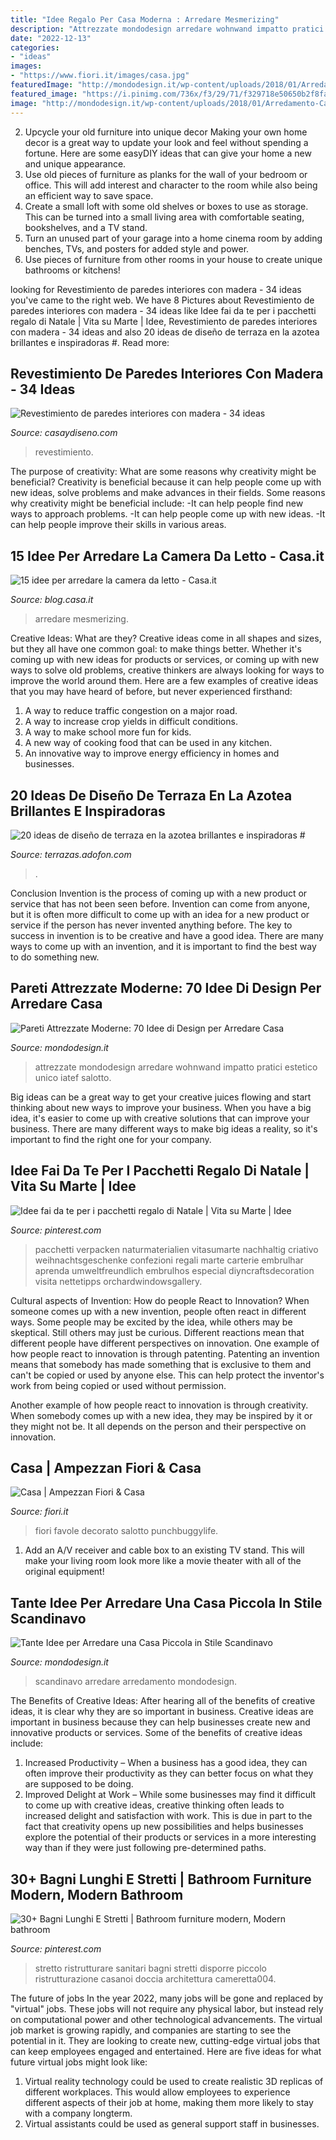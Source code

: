 ```yaml
---
title: "Idee Regalo Per Casa Moderna : Arredare Mesmerizing"
description: "Attrezzate mondodesign arredare wohnwand impatto pratici estetico unico iatef salotto"
date: "2022-12-13"
categories:
- "ideas"
images:
- "https://www.fiori.it/images/casa.jpg"
featuredImage: "http://mondodesign.it/wp-content/uploads/2018/01/Arredamento-Casa-Piccola-Stile-Scandinavo-19.jpg"
featured_image: "https://i.pinimg.com/736x/f3/29/71/f329718e50650b2f8faf8d11906d06ee.jpg"
image: "http://mondodesign.it/wp-content/uploads/2018/01/Arredamento-Casa-Piccola-Stile-Scandinavo-19.jpg"
---
```



2. Upcycle your old furniture into unique decor
Making your own home decor is a great way to update your look and feel without spending a fortune. Here are some easyDIY ideas that can give your home a new and unique appearance. 
1. Use old pieces of furniture as planks for the wall of your bedroom or office. This will add interest and character to the room while also being an efficient way to save space.
2. Create a small loft with some old shelves or boxes to use as storage. This can be turned into a small living area with comfortable seating, bookshelves, and a TV stand.
3. Turn an unused part of your garage into a home cinema room by adding benches, TVs, and posters for added style and power.
4. Use pieces of furniture from other rooms in your house to create unique bathrooms or kitchens!

	

		
looking for Revestimiento de paredes interiores con madera - 34 ideas you've came to the right web. We have 8 Pictures about Revestimiento de paredes interiores con madera - 34 ideas like Idee fai da te per i pacchetti regalo di Natale | Vita su Marte | Idee, Revestimiento de paredes interiores con madera - 34 ideas and also 20 ideas de diseño de terraza en la azotea brillantes e inspiradoras #. Read more:
		
    
## Revestimiento De Paredes Interiores Con Madera - 34 Ideas

<img loading=lazy src="https://casaydiseno.com/wp-content/uploads/2016/05/estupendo-interior-paredes-modernas.jpg" onerror="this.onerror=null;this.src='https://tse1.mm.bing.net/th?id=OIP.q8n-ATHBnmm92_6hbH6fwgHaFG&amp;pid=15.1';" alt="Revestimiento de paredes interiores con madera - 34 ideas">

_Source: casaydiseno.com_

>revestimiento. 

	

The purpose of creativity: What are some reasons why creativity might be beneficial?
Creativity is beneficial because it can help people come up with new ideas, solve problems and make advances in their fields. Some reasons why creativity might be beneficial include: 
-It can help people find new ways to approach problems. 
-It can help people come up with new ideas. 
-It can help people improve their skills in various areas.

    
## 15 Idee Per Arredare La Camera Da Letto - Casa.it

<img loading=lazy src="https://blog.casa.it/wp-content/uploads/2015/09/camera_da_letto4.jpg" onerror="this.onerror=null;this.src='https://tse3.mm.bing.net/th?id=OIP.wyvFABLqbIg5c5twnuncjwHaFj&amp;pid=15.1';" alt="15 idee per arredare la camera da letto - Casa.it">

_Source: blog.casa.it_

>arredare mesmerizing. 

	

Creative Ideas: What are they?
Creative ideas come in all shapes and sizes, but they all have one common goal: to make things better. Whether it's coming up with new ideas for products or services, or coming up with new ways to solve old problems, creative thinkers are always looking for ways to improve the world around them. Here are a few examples of creative ideas that you may have heard of before, but never experienced firsthand: 
1. A way to reduce traffic congestion on a major road.
2. A way to increase crop yields in difficult conditions.
3. A way to make school more fun for kids.
4. A new way of cooking food that can be used in any kitchen.
5. An innovative way to improve energy efficiency in homes and businesses.

    
## 20 Ideas De Diseño De Terraza En La Azotea Brillantes E Inspiradoras #

<img loading=lazy src="https://i.pinimg.com/originals/24/d3/67/24d36769912b5d724896b714acdd2cb5.jpg" onerror="this.onerror=null;this.src='https://tse1.mm.bing.net/th?id=OIP.Ke8wHsokHKdHP5qjZmwD4AHaHa&amp;pid=15.1';" alt="20 ideas de diseño de terraza en la azotea brillantes e inspiradoras #">

_Source: terrazas.adofon.com_

>. 

	

Conclusion
Invention is the process of coming up with a new product or service that has not been seen before. Invention can come from anyone, but it is often more difficult to come up with an idea for a new product or service if the person has never invented anything before. The key to success in invention is to be creative and have a good idea. There are many ways to come up with an invention, and it is important to find the best way to do something new.

    
## Pareti Attrezzate Moderne: 70 Idee Di Design Per Arredare Casa

<img loading=lazy src="http://mondodesign.it/wp-content/uploads/2015/02/Pareti-Attrezzate-Moderne-16.jpg" onerror="this.onerror=null;this.src='https://tse3.mm.bing.net/th?id=OIP.mNjFMYG7g1l3mU2zWP7KZgHaFs&amp;pid=15.1';" alt="Pareti Attrezzate Moderne: 70 Idee di Design per Arredare Casa">

_Source: mondodesign.it_

>attrezzate mondodesign arredare wohnwand impatto pratici estetico unico iatef salotto. 

	

Big ideas can be a great way to get your creative juices flowing and start thinking about new ways to improve your business. When you have a big idea, it's easier to come up with creative solutions that can improve your business. There are many different ways to make big ideas a reality, so it's important to find the right one for your company.

    
## Idee Fai Da Te Per I Pacchetti Regalo Di Natale | Vita Su Marte | Idee

<img loading=lazy src="https://i.pinimg.com/736x/9c/49/96/9c4996e89674b4927142c8564b638bce.jpg" onerror="this.onerror=null;this.src='https://tse2.mm.bing.net/th?id=OIP.XBT0oEZENAoODJpMufJyYgHaLH&amp;pid=15.1';" alt="Idee fai da te per i pacchetti regalo di Natale | Vita su Marte | Idee">

_Source: pinterest.com_

>pacchetti verpacken naturmaterialien vitasumarte nachhaltig criativo weihnachtsgeschenke confezioni regali marte carterie embrulhar aprenda umweltfreundlich embrulhos especial diyncraftsdecoration visita nettetipps orchardwindowsgallery. 

	

Cultural aspects of Invention: How do people React to Innovation?
When someone comes up with a new invention, people often react in different ways. Some people may be excited by the idea, while others may be skeptical. Still others may just be curious. Different reactions mean that different people have different perspectives on innovation. 
One example of how people react to innovation is through patenting. Patenting an invention means that somebody has made something that is exclusive to them and can't be copied or used by anyone else. This can help protect the inventor's work from being copied or used without permission. 

Another example of how people react to innovation is through creativity. When somebody comes up with a new idea, they may be inspired by it or they might not be. It all depends on the person and their perspective on innovation.

    
## Casa | Ampezzan Fiori &amp; Casa

<img loading=lazy src="https://www.fiori.it/images/casa.jpg" onerror="this.onerror=null;this.src='https://tse4.mm.bing.net/th?id=OIP.gcxvEEFd0m5voLj5C_XjtQHaE8&amp;pid=15.1';" alt="Casa | Ampezzan Fiori &amp; Casa">

_Source: fiori.it_

>fiori favole decorato salotto punchbuggylife. 

	

1. Add an A/V receiver and cable box to an existing TV stand. This will make your living room look more like a movie theater with all of the original equipment!

    
## Tante Idee Per Arredare Una Casa Piccola In Stile Scandinavo

<img loading=lazy src="http://mondodesign.it/wp-content/uploads/2018/01/Arredamento-Casa-Piccola-Stile-Scandinavo-19.jpg" onerror="this.onerror=null;this.src='https://tse3.mm.bing.net/th?id=OIP.psXfFmnhlrpY2bqDVg3MUwHaLG&amp;pid=15.1';" alt="Tante Idee per Arredare una Casa Piccola in Stile Scandinavo">

_Source: mondodesign.it_

>scandinavo arredare arredamento mondodesign. 

	

The Benefits of Creative Ideas: After hearing all of the benefits of creative ideas, it is clear why they are so important in business.
Creative ideas are important in business because they can help businesses create new and innovative products or services. Some of the benefits of creative ideas include: 
1. Increased Productivity – When a business has a good idea, they can often improve their productivity as they can better focus on what they are supposed to be doing. 
2. Improved Delight at Work – While some businesses may find it difficult to come up with creative ideas, creative thinking often leads to increased delight and satisfaction with work. This is due in part to the fact that creativity opens up new possibilities and helps businesses explore the potential of their products or services in a more interesting way than if they were just following pre-determined paths. 

    
## 30+ Bagni Lunghi E Stretti | Bathroom Furniture Modern, Modern Bathroom

<img loading=lazy src="https://i.pinimg.com/736x/f3/29/71/f329718e50650b2f8faf8d11906d06ee.jpg" onerror="this.onerror=null;this.src='https://tse1.mm.bing.net/th?id=OIP.hAu01LtK6Nw8FOT3qM1AbgHaLG&amp;pid=15.1';" alt="30+ Bagni Lunghi E Stretti | Bathroom furniture modern, Modern bathroom">

_Source: pinterest.com_

>stretto ristrutturare sanitari bagni stretti disporre piccolo ristrutturazione casanoi doccia architettura cameretta004. 

	

The future of jobs
In the year 2022, many jobs will be gone and replaced by "virtual" jobs. These jobs will not require any physical labor, but instead rely on computational power and other technological advancements. The virtual job market is growing rapidly, and companies are starting to see the potential in it. They are looking to create new, cutting-edge virtual jobs that can keep employees engaged and entertained. Here are five ideas for what future virtual jobs might look like: 
1. Virtual reality technology could be used to create realistic 3D replicas of different workplaces. This would allow employees to experience different aspects of their job at home, making them more likely to stay with a company longterm. 
2. Virtual assistants could be used as general support staff in businesses.

